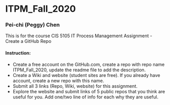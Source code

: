 # ITPM_Fall_2020

### Pei-chi (Peggy) Chen

This is for the course CIS 5105 IT Process Management Assignment - Create a GitHub Repo

#### Instruction: 
- Create a free account on the GitHub.com, create a repo with repo name ITPM_Fall_2020, update the readme file to add the description.
- Create a Wiki and website (student sites are free).  If you already have account, create a new repo with this name. 
- Submit all 3 links  (Repo, Wiki, website) for this assignment.
- Explore the website and submit links of 5 public repos that you think are useful for you. Add one/two line of info for each why they are useful. 
